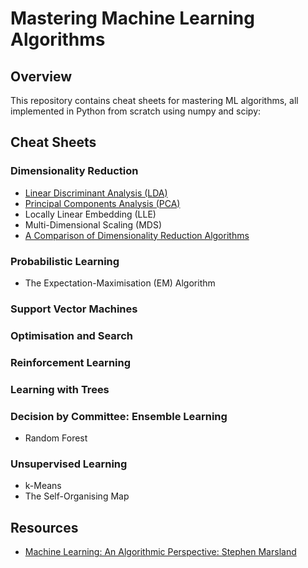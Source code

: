 # Mastering Machine Learning Algorithms 


## Overview

This repository contains cheat sheets for mastering ML algorithms, all  implemented in Python from scratch using numpy and  scipy:

## Cheat Sheets

### Dimensionality Reduction

- [Linear Discriminant Analysis (LDA)](LDA.ipynb)
- [Principal Components Analysis (PCA)](PCA.ipynb)
- Locally Linear Embedding (LLE)
- Multi-Dimensional Scaling (MDS)
- [A Comparison of Dimensionality Reduction Algorithms](DimensionalityReduction.ipynb)

### Probabilistic Learning

- The Expectation-Maximisation (EM) Algorithm

### Support Vector Machines 

### Optimisation and Search

### Reinforcement Learning

### Learning with Trees

### Decision by Committee: Ensemble Learning

- Random Forest

### Unsupervised Learning

- k-Means
- The Self-Organising Map


## Resources

- [Machine Learning: An Algorithmic Perspective: Stephen Marsland ](http://dai.fmph.uniba.sk/courses/ICI/References/marsland.machine-learning.2ed.2015.pdf)

